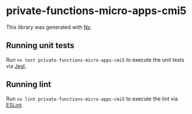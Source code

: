 # private-functions-micro-apps-cmi5

This library was generated with [Nx](https://nx.dev).

## Running unit tests

Run `nx test private-functions-micro-apps-cmi5` to execute the unit tests via [Jest](https://jestjs.io).

## Running lint

Run `nx lint private-functions-micro-apps-cmi5` to execute the lint via [ESLint](https://eslint.org/).

